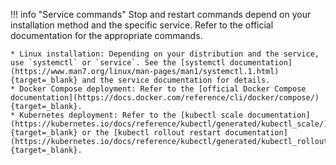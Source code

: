 !!! info "Service commands"
    Stop and restart commands depend on your installation method and the specific service. Refer to the official documentation for the appropriate commands.

    * Linux installation: Depending on your distribution and the service, use `systemctl` or `service`. See the [systemctl documentation](https://www.man7.org/linux/man-pages/man1/systemctl.1.html){target=_blank} and the service documentation for details.
    * Docker Compose deployment: Refer to the [official Docker Compose documentation](https://docs.docker.com/reference/cli/docker/compose/){target=_blank}.
    * Kubernetes deployment: Refer to the [kubectl scale documentation](https://kubernetes.io/docs/reference/kubectl/generated/kubectl_scale/){target=_blank} or the [kubectl rollout restart documentation](https://kubernetes.io/docs/reference/kubectl/generated/kubectl_rollout/){target=_blank}.